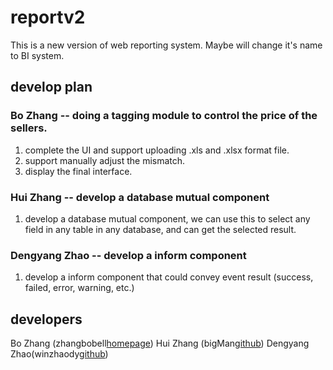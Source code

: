 # reportv2
This is a new version of web reporting system. Maybe will change it's name to BI system.

## develop plan
### Bo Zhang -- doing a tagging module to control the price of the sellers.
1. complete the UI and support uploading .xls and .xlsx format file.
2. support manually adjust the mismatch.
3. display the final interface.

### Hui Zhang -- develop a database mutual component
1. develop a database mutual component, we can use this to select any field in any table in any database, and can get the selected result.

### Dengyang Zhao -- develop a inform component
1. develop a inform component that could convey event result (success, failed, error, warning, etc.)

## developers
Bo Zhang (zhangbobell[homepage][1])
Hui Zhang (bigMan[github][2])
Dengyang Zhao(winzhaody[github][3])


  [1]: http://zhangbobell.cn
  [2]: https://github.com/zh9927
  [3]: https://github.com/winzhaody